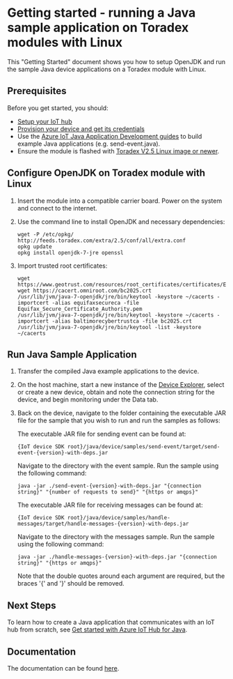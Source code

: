 # Getting started - running a Java sample application on Toradex modules with Linux

This "Getting Started" document shows you how to setup OpenJDK and run the sample Java device applications on a Toradex module with Linux.

## Prerequisites

Before you get started, you should:

- [Setup your IoT hub][lnk-setup-iot-hub]
- [Provision your device and get its credentials][lnk-manage-iot-hub]
- Use the [Azure IoT Java Application Development guides][java-dev-guides] to build example Java applications (e.g. send-event.java).
- Ensure the module is flashed with [Toradex V2.5 Linux image or newer][toradex_image_update].

## Configure OpenJDK on Toradex module with Linux

1.  Insert the module into a compatible carrier board.  Power on the system and connect to the internet.

2.  Use the command line to install OpenJDK and necessary dependencies:

    ```
    wget -P /etc/opkg/ http://feeds.toradex.com/extra/2.5/conf/all/extra.conf
    opkg update
    opkg install openjdk-7-jre openssl
    ```

3.  Import trusted root certificates:

    ```
    wget https://www.geotrust.com/resources/root_certificates/certificates/Equifax_Secure_Certificate_Authority.pem
	wget https://cacert.omniroot.com/bc2025.crt
	/usr/lib/jvm/java-7-openjdk/jre/bin/keytool -keystore ~/cacerts -importcert -alias equifaxsecureca -file Equifax_Secure_Certificate_Authority.pem
	/usr/lib/jvm/java-7-openjdk/jre/bin/keytool -keystore ~/cacerts -importcert -alias baltimorecybertrustca -file bc2025.crt
	/usr/lib/jvm/java-7-openjdk/jre/bin/keytool -list -keystore ~/cacerts
	```

## Run Java Sample Application

1. Transfer the compiled Java example applications to the device.

2. On the host machine, start a new instance of the [Device Explorer][device-explorer], select or create a new device, obtain and note the connection string for the device, and begin monitoring under the Data tab.

3. Back on the device, navigate to the folder containing the executable JAR file for the sample that you wish to run and run the samples as follows:

	The executable JAR file for sending event
	can be found at:

	```
	{IoT device SDK root}/java/device/samples/send-event/target/send-event-{version}-with-deps.jar
	```

	Navigate to the directory with the event sample. Run the sample using the following command:

	```
	java -jar ./send-event-{version}-with-deps.jar "{connection string}" "{number of requests to send}" "{https or amqps}"
	```

	The executable JAR file for receiving messages can be found at:

	```
	{IoT device SDK root}/java/device/samples/handle-messages/target/handle-messages-{version}-with-deps.jar
	```

	Navigate to the directory with the messages sample. Run the sample using the following command:

	```
	java -jar ./handle-messages-{version}-with-deps.jar "{connection string}" "{https or amqps}"
	```

	Note that the double quotes around each argument are required, but the braces '{' and '}' should be removed.

## Next Steps
To learn how to create a Java application that communicates with an IoT hub from scratch, see [Get started with Azure IoT Hub for Java][how-to-build-a-java-app-from-scratch].

## Documentation

The documentation can be found [here](https://azure.github.io/azure-iot-sdks/java/device/api_reference/index.html).

[java-dev-guides]: ../../java/device/readme.md
[lnk-setup-iot-hub]: ../setup_iothub.md
[lnk-manage-iot-hub]: ../manage_iot_hub.md
[device-explorer]: ../../tools/DeviceExplorer/readme.md
[how-to-build-a-java-app-from-scratch]: https://azure.microsoft.com/documentation/articles/iot-hub-java-java-getstarted/

[toradex_image_update]: http://developer.toradex.com/knowledge-base/how-to-setup-environment-for-embedded-linux-application-development#Linux_Image_Update
